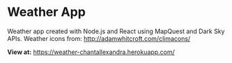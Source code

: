 # Weather App

Weather app created with Node.js and React using MapQuest and Dark Sky APIs.
Weather icons from: http://adamwhitcroft.com/climacons/

**View at:** https://weather-chantallexandra.herokuapp.com/

